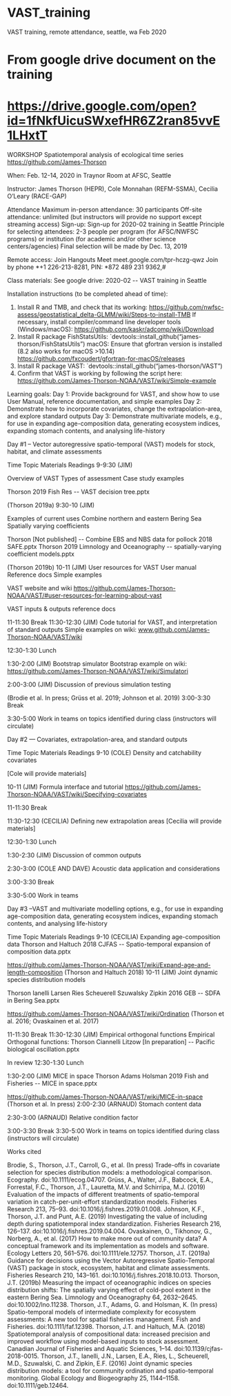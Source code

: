 # VAST_training
VAST training, remote attendance, seattle, wa Feb 2020

# From google drive document on the training 
# https://drive.google.com/open?id=1fNkfUicuSWxefHR6Z2ran85vvE1LHxtT
WORKSHOP
Spatiotemporal analysis of ecological time series
https://github.com/James-Thorson
 
When: Feb. 12-14, 2020 in Traynor Room at AFSC, Seattle

Instructor: James Thorson (HEPR), Cole Monnahan (REFM-SSMA), Cecilia O’Leary (RACE-GAP)
 
Attendance
Maximum in-person attendance:  30 participants
Off-site attendance:  unlimited (but instructors will provide no support except streaming access)
Sign-up:  Sign-up for 2020-02 training in Seattle
Principle for selecting attendees:  2-3 people per program (for AFSC/NWFSC programs) or institution (for academic and/or other science centers/agencies)
Final selection will be made by Dec. 13, 2019

Remote access:
Join Hangouts Meet
meet.google.com/tpr-hczg-qwz
Join by phone
*+1 226-213-8281, PIN: *872 489 231 9362,#

Class materials:  See google drive:  2020-02 -- VAST training in Seattle
 
Installation instructions (to be completed ahead of time):
 
1.    Install R and TMB, and check that its working:  https://github.com/nwfsc-assess/geostatistical_delta-GLMM/wiki/Steps-to-install-TMB
If necessary, install compiler/command line developer tools (Windows/macOS):
https://github.com/kaskr/adcomp/wiki/Download
2.    Install R package FishStatsUtils:  `devtools::install_github(“james-thorson/FishStatsUtils”)
macOS: Ensure that gfortran version is installed (8.2 also works for macOS >10.14)
https://github.com/fxcoudert/gfortran-for-macOS/releases
3.    Install R package VAST:  `devtools::install_github(“james-thorson/VAST”)
4.    Confirm that VAST is working by following the script here:  https://github.com/James-Thorson-NOAA/VAST/wiki/Simple-example
 
Learning goals:
Day 1:  Provide background for VAST, and show how to use User Manual, reference documentation, and simple examples
Day 2:  Demonstrate how to incorporate covariates, change the extrapolation-area, and explore standard outputs
Day 3:  Demonstrate multivariate models, e.g., for use in expanding age-composition data, generating ecosystem indices, expanding stomach contents, and analysing life-history  

Day #1 – Vector autoregressive spatio-temporal (VAST) models for stock, habitat, and
climate assessments
 
Time
Topic
Materials
Readings
9-9:30
(JIM)


Overview of VAST
Types of assessment
Case study examples
 
Thorson 2019 Fish Res -- VAST decision tree.pptx


(Thorson 2019a)
9:30-10
(JIM)


Examples of current uses
Combine northern and eastern Bering Sea
Spatially varying coefficients

Thorson [Not published] -- Combine EBS and NBS data for pollock 2018 SAFE.pptx
Thorson 2019 Limnology and Oceanography -- spatially-varying coefficient models.pptx

(Thorson 2019b)
10-11
(JIM)
User resources for VAST
User manual
 Reference docs
Simple examples
 
VAST website and wiki
https://github.com/James-Thorson-NOAA/VAST/#user-resources-for-learning-about-vast
 
VAST inputs & outputs reference docs
 
11-11:30
Break 
11:30-12:30
(JIM)
Code tutorial for VAST, and interpretation of standard outputs
Simple examples on wiki: www.github.com/James-Thorson-NOAA/VAST/wiki
 
12:30-1:30
Lunch
 
 
1:30-2:00
(JIM)
Bootstrap simulator
Bootstrap example on wiki: 
https://github.com/James-Thorson-NOAA/VAST/wiki/Simulatori
 
2:00-3:00
(JIM)
Discussion of previous simulation testing
 
 (Brodie et al. In press; Grüss et al. 2019; Johnson et al. 2019)
3:00-3:30
Break


3:30-5:00
Work in teams on topics identified during class (instructors will circulate)
 
 
 

Day #2 — Covariates, extrapolation-area, and standard outputs
 
Time
Topic
Materials
Readings
9-10
(COLE)
Density and catchability covariates
 
[Cole will provide materials]


10-11
(JIM)
Formula interface and tutorial
https://github.com/James-Thorson-NOAA/VAST/wiki/Specifying-covariates
 
 
11-11:30
Break
 
 
11:30-12:30
(CECILIA)
Defining new extrapolation areas
[Cecilia will provide materials]
 
12:30-1:30
Lunch
 
 
1:30-2:30
(JIM)
Discussion of common outputs
 
 
2:30-3:00
(COLE AND DAVE)
Acoustic data application and considerations 
 
 
3:00-3:30
Break
 
 
3:30-5:00
Work in teams
 
 


Day #3 –VAST and multivariate modelling options, e.g., for use in expanding age-composition data, generating ecosystem indices, expanding stomach contents, and analysing life-history 
 
Time
Topic
Materials
Readings
9-10
(CECILIA)
Expanding age-composition data
Thorson and Haltuch 2018 CJFAS -- Spatio-temporal expansion of composition data.pptx

https://github.com/James-Thorson-NOAA/VAST/wiki/Expand-age-and-length-composition
(Thorson and Haltuch 2018)
10-11
(JIM)
Joint dynamic species distribution models
 
Thorson Ianelli Larsen Ries Scheuerell Szuwalsky Zipkin 2016 GEB -- SDFA in Bering Sea.pptx

https://github.com/James-Thorson-NOAA/VAST/wiki/Ordination
(Thorson et al. 2016; Ovaskainen et al. 2017)



11-11:30
Break 
11:30-12:30
(JIM)
Empirical orthogonal functions
Empirical Orthogonal functions: Thorson Ciannelli Litzow [In preparation] -- Pacific biological oscillation.pptx
 
 In review
12:30-1:30
Lunch
 
 
1:30-2:00
(JIM)
MICE in space
Thorson Adams Holsman 2019 Fish and Fisheries -- MICE in space.pptx

https://github.com/James-Thorson-NOAA/VAST/wiki/MICE-in-space
 (Thorson et al. In press)
2:00-2:30
(ARNAUD)
Stomach content data


 
2:30-3:00
(ARNAUD)
Relative condition factor




3:00-3:30
Break
3:30-5:00
Work in teams on topics identified during class (instructors will circulate)
 
 
 
 



Works cited

Brodie, S., Thorson, J.T., Carroll, G., et al. (In press) Trade-offs in covariate selection for species distribution models: a methodological comparison. Ecography. doi:10.1111/ecog.04707.
Grüss, A., Walter, J.F., Babcock, E.A., Forrestal, F.C., Thorson, J.T., Lauretta, M.V. and Schirripa, M.J. (2019) Evaluation of the impacts of different treatments of spatio-temporal variation in catch-per-unit-effort standardization models. Fisheries Research 213, 75–93. doi:10.1016/j.fishres.2019.01.008.
Johnson, K.F., Thorson, J.T. and Punt, A.E. (2019) Investigating the value of including depth during spatiotemporal index standardization. Fisheries Research 216, 126–137. doi:10.1016/j.fishres.2019.04.004.
Ovaskainen, O., Tikhonov, G., Norberg, A., et al. (2017) How to make more out of community data? A conceptual framework and its implementation as models and software. Ecology Letters 20, 561–576. doi:10.1111/ele.12757.
Thorson, J.T. (2019a) Guidance for decisions using the Vector Autoregressive Spatio-Temporal (VAST) package in stock, ecosystem, habitat and climate assessments. Fisheries Research 210, 143–161. doi:10.1016/j.fishres.2018.10.013.
Thorson, J.T. (2019b) Measuring the impact of oceanographic indices on species distribution shifts: The spatially varying effect of cold-pool extent in the eastern Bering Sea. Limnology and Oceanography 64, 2632–2645. doi:10.1002/lno.11238.
Thorson, J.T., Adams, G. and Holsman, K. (In press) Spatio-temporal models of intermediate complexity for ecosystem assessments: A new tool for spatial fisheries management. Fish and Fisheries. doi:10.1111/faf.12398.
Thorson, J.T. and Haltuch, M.A. (2018) Spatiotemporal analysis of compositional data: increased precision and improved workflow using model-based inputs to stock assessment. Canadian Journal of Fisheries and Aquatic Sciences, 1–14. doi:10.1139/cjfas-2018-0015.
Thorson, J.T., Ianelli, J.N., Larsen, E.A., Ries, L., Scheuerell, M.D., Szuwalski, C. and Zipkin, E.F. (2016) Joint dynamic species distribution models: a tool for community ordination and spatio-temporal monitoring. Global Ecology and Biogeography 25, 1144–1158. doi:10.1111/geb.12464.

